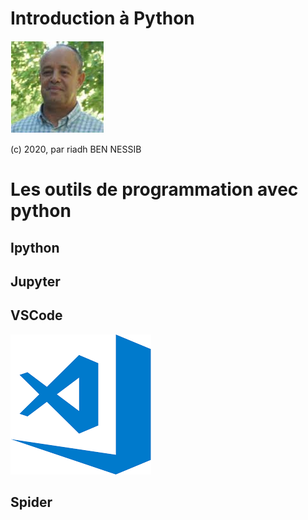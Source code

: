 # Introduction à Python

![riadhbennessib](https://raw.githubusercontent.com/riadhbennessib/Tutoriels/main/images//riadhbennessib.png)


(c) 2020, par riadh BEN NESSIB

# Les outils de programmation avec python
## Ipython
## Jupyter
## VSCode
![vsc](https://raw.githubusercontent.com/riadhbennessib/Tutoriels/main/images/logoVSC.png)
## Spider
